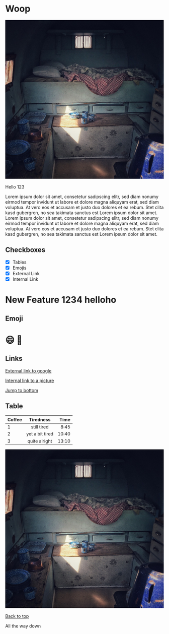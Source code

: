 # Woop

![alt text](./img/sleep-g4a40c23a8_1280.jpg "tiny house")

Hello 123

Lorem ipsum dolor sit amet, consetetur sadipscing elitr, sed diam nonumy eirmod tempor invidunt ut labore et dolore magna aliquyam erat, sed diam voluptua. At vero eos et accusam et justo duo dolores et ea rebum. Stet clita kasd gubergren, no sea takimata sanctus est Lorem ipsum dolor sit amet. Lorem ipsum dolor sit amet, consetetur sadipscing elitr, sed diam nonumy eirmod tempor invidunt ut labore et dolore magna aliquyam erat, sed diam voluptua. At vero eos et accusam et justo duo dolores et ea rebum. Stet clita kasd gubergren, no sea takimata sanctus est Lorem ipsum dolor sit amet.


## Checkboxes

- [x] Tables
- [x] Emojis
- [x] External Link
- [x] Internal Link

# New Feature  1234 helloho

## Emoji

# :smile: :grimacing:


## Links

[External link to google](https://www.google.com)


[Internal link to a picture](./img/sleep-g4a40c23a8_1280.jpg)

[Jump to bottom](#bottom)


## Table

| Coffee  |   Tiredness    |  Time |
|----------|:-------------:|------:|
| 1 |  still tired         | 8:45  |
| 2 |  yet a bit tired     | 10:40 |
| 3 |  quite alright       | 13:10 |


![alt text](./img/sleep-g4a40c23a8_1280.jpg "tiny house")



[Back to top](#Woop)

<a name="bottom">All the way down</a>

